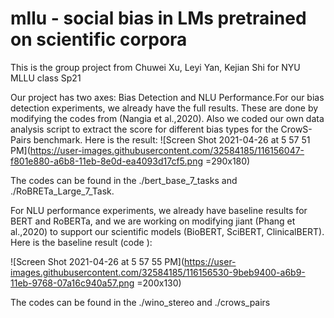 # mllu - social bias in LMs pretrained on scientific corpora
 
This is the group project from Chuwei Xu, Leyi Yan, Kejian Shi for NYU MLLU class Sp21

Our project has two axes: Bias Detection and NLU Performance.For our bias detection experiments, we already have the full results. These are done by modifying the codes from (Nangia et al.,2020). Also we coded our own data analysis script to extract the score for different bias types for the CrowS-Pairs benchmark. 
Here is the result:
![Screen Shot 2021-04-26 at 5 57 51 PM](https://user-images.githubusercontent.com/32584185/116156047-f801e880-a6b8-11eb-8e0d-ea4093d17cf5.png =290x180)

The codes can be found in the ./bert_base_7_tasks and ./RoBRETa_Large_7_Task.

For NLU performance experiments, we already have baseline results for BERT and RoBERTa, and we are working on modifying jiant (Phang et al.,2020) to support our scientific models (BioBERT, SciBERT, ClinicalBERT). 
Here is the baseline result (code ):

![Screen Shot 2021-04-26 at 5 57 55 PM](https://user-images.githubusercontent.com/32584185/116156530-9beb9400-a6b9-11eb-9768-07a16c940a57.png =200x130)

The codes can be found in the ./wino_stereo and ./crows_pairs
